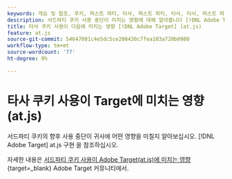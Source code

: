 ```yaml
---
keywords: 개요 및 참조, 쿠키, 퍼스트 파티, 타사, 퍼스트 파티, 타사, 타사, 퍼스트 파티, 퍼스트 파티, 타사, 타사, at.js
description: 서드파티 쿠키 사용 중단이 미치는 영향에 대해 알아봅니다 [!DNL Adobe Target] (at.js)
title: 타사 쿠키 사용이 다음에 미치는 영향 [!DNL Adobe Target] (at.js)
feature: at.js
source-git-commit: 54647001c4e5dc5ce208430c7fea103a720b0980
workflow-type: tm+mt
source-wordcount: '77'
ht-degree: 0%

---
```


# 타사 쿠키 사용이 Target에 미치는 영향(at.js)

서드파티 쿠키의 향후 사용 중단이 귀사에 어떤 영향을 미칠지 알아보십시오. [!DNL Adobe Target] at.js 구현 을 참조하십시오.

자세한 내용은 [서드파티 쿠키 사용이 Adobe Target(at.js)에 미치는 영향](https://experienceleaguecommunities.adobe.com/t5/adobe-target-blogs/the-impact-of-third-party-cookie-deprecation-on-adobe-target-at/ba-p/661615?search=Third%20Party%20Cookie%20Deprecation){target=_blank} Adobe Target 커뮤니티에서.